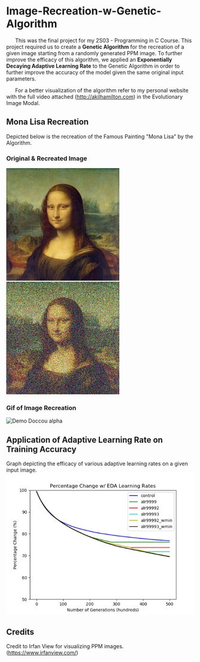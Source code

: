 # Image-Recreation-w-Genetic-Algorithm

&nbsp;&nbsp;&nbsp;&nbsp;&nbsp;&nbsp;This was the final project for my 2S03 - Programming in C Course. This project required us to create a **Genetic Algorithm** for the recreation of a given image starting from a randomly generated PPM image. To further improve the efficacy of this algorithm, we applied an **Exponentially Decaying Adaptive Learning Rate** to the Genetic Algorithm in order to further improve the accuracy of the model given the same original input parameters.
  
&nbsp;&nbsp;&nbsp;&nbsp;&nbsp;&nbsp;For a better visualization of the algorithm refer to my personal website with the full video attached (http://akilhamilton.com) in the Evolutionary Image Modal.  

## Mona Lisa Recreation
Depicted below is the recreation of the Famous Painting "Mona Lisa" by the Algorithm.

### Original & Recreated Image
![Original](results/mona_lisa.jpg)
![Recreated](results/mona_lisa_200k.png)
### Gif of Image Recreation
![Demo Doccou alpha](https://j.gifs.com/oQDJnY.gif)

## Application of Adaptive Learning Rate on Training Accuracy
Graph depicting the efficacy of various adaptive learning rates on a given input image.
![Graphed Results](graphing_data/Escher-EDA-Progress-Plots.png)

## Credits
Credit to Irfan View for visualizing PPM images. (https://www.irfanview.com/)

